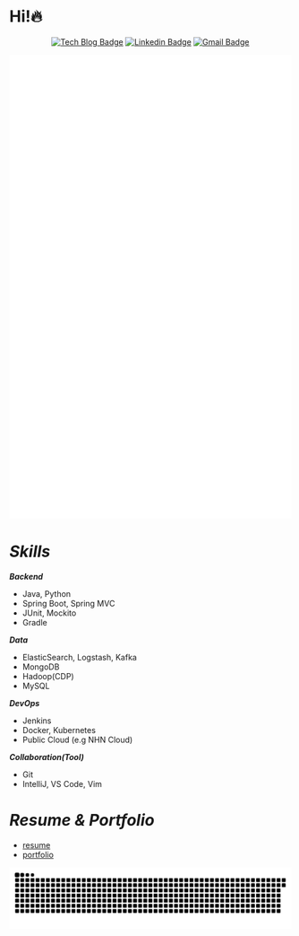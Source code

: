 # Hi!🔥
<div align=center>

[![Tech Blog Badge](http://img.shields.io/badge/-Tech%20blog-black?style=flat-square&link=https://jx2lee.github.io/)](https://jx2lee.github.io/) 
[![Linkedin Badge](https://img.shields.io/badge/-LinkedIn-blue?style=flat-square&logo=Linkedin&logoColor=white&link=https://www.linkedin.com/in/jx2lee/)](https://www.linkedin.com/in/jx2lee/) 
[![Gmail Badge](https://img.shields.io/badge/-Gmail-d14836?style=flat-square&logo=Gmail&logoColor=white&link=mailto:jaejun.lee.1991@gmail.com)](mailto:jaejun.lee.1991@gmail.com)

</div>

<div align=center>
<img src="./github-metrics.svg" alt="" />
</div>

# *Skills*
***Backend***

- Java, Python
- Spring Boot, Spring MVC
- JUnit, Mockito
- Gradle

***Data***

- ElasticSearch, Logstash, Kafka
- MongoDB
- Hadoop(CDP)
- MySQL

***DevOps***

- Jenkins
- Docker, Kubernetes
- Public Cloud (e.g NHN Cloud)

***Collaboration(Tool)***

- Git
- IntelliJ, VS Code, Vim

# *Resume & Portfolio*

* [resume](https://github.com/jx2lee/resume/blob/my-resume/jaejun_lee_resume.pdf)
* [portfolio](https://jx2lee.notion.site/5ae4ad1f2387447f8ef4e22dd95205df)

![snake gif](https://github.com/jx2lee/jx2lee/blob/output/github-contribution-grid-snake.svg)
